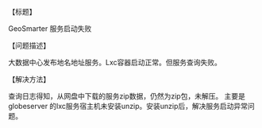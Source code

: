 【标题】

GeoSmarter  服务启动失败

【问题描述】

大数据中心发布地名地址服务。Lxc容器启动正常。但服务查询失败。

【解决方法】

查询日志得知，从网盘中下载的服务zip数据，仍然为zip包，未解压。
 主要是globeserver 的lxc服务宿主机未安装unzip。安装unzip后，解决服务启动异常问题。
